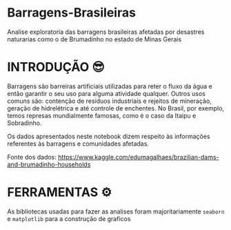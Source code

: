 # Barragens-Brasileiras
Analise exploratoria das barragens brasileiras afetadas por desastres naturarias como o de Brumadinho no estado de Minas Gerais

# INTRODUÇÃO 😎

Barragens são barreiras artificiais utilizadas para reter o fluxo da água e então garantir o seu uso para alguma atividade qualquer. Outros usos comuns são: contenção de resíduos industriais e rejeitos de mineração, geração de hidrelétrica e até controle de enchentes. No Brasil, por exemplo, temos represas mundialmente famosas, como é o caso da Itaipu e Sobradinho.

Os dados apresentados neste notebook dizem respeito às informações referentes às barragens e comunidades afetadas.

Fonte dos dados: https://www.kaggle.com/edumagalhaes/brazilian-dams-and-brumadinho-households

# FERRAMENTAS ⚙

As bibliotecas usadas para fazer as analises foram majoritariamente `seaborn` e `matplotlib` para a construção de graficos 
